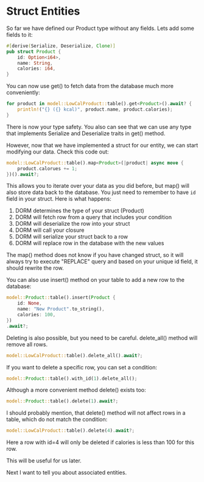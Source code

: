 # Struct Entities

So far we have defined our Product type without any fields.
Lets add some fields to it:

```rust
#[derive(Serialize, Deserialize, Clone)]
pub struct Product {
    id: Option<i64>,
    name: String,
    calories: i64,
}
```

You can now use get<Product>() to fetch data from the database
much more conveniently:

```rust
for product in model::LowCalProduct::table().get<Product>().await? {
    println!("{} ({} kcal)", product.name, product.calories);
}
```

There is now your type safety. You also can see that we can
use any type that implements Serialize and Deserialize traits
in get() method.

However, now that we have implemented a struct for our entity,
we can start modifying our data. Check this code out:

```rust
model::LowCalProduct::table().map<Product>(|product| async move {
    product.calorues += 1;
})().await?;
```

This allows you to iterate over your data as you did before,
but map() will also store data back to the database. You
just need to remember to have `id` field in your struct. Here
is what happens:

1.  DORM determines the type of your struct (Product)
2.  DORM will fetch row from a query that includes your condition
3.  DORM will deserialize the row into your struct
4.  DORM will call your closure
5.  DORM will serialize your struct back to a row
6.  DORM will replace row in the database with the new values

The map() method does not know if you have changed struct, so
it will always try to execute "REPLACE" query and based on
your unique id field, it should rewrite the row.

You can also use insert() method on your table to add a new
row to the database:

```rust
model::Product::table().insert(Product {
    id: None,
    name: "New Product".to_string(),
    calories: 100,
})
.await?;
```

Deleting is also possible, but you need to be careful. delete_all()
method will remove all rows.

```rust
model::LowCalProduct::table().delete_all().await?;
```

If you want to delete a specific row, you can set a condition:

```rust
model::Product::table().with_id(1).delete_all();
```

Although a more convenient method delete() exists too:

```rust
model::Product::table().delete(1).await?;
```

I should probably mention, that delete() method will not
affect rows in a table, which do not match the condition:

```rust
model::LowCalProduct::table().delete(4).await?;
```

Here a row with id=4 will only be deleted if calories is
less than 100 for this row.

This will be useful for us later.

Next I want to tell you about associated entities.
